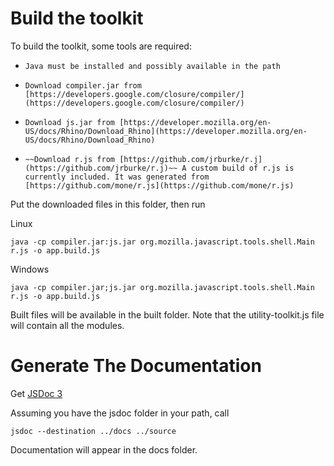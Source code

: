 # Build the toolkit #

To build the toolkit, some tools are required:

*     Java must be installed and possibly available in the path
*     Download compiler.jar from [https://developers.google.com/closure/compiler/](https://developers.google.com/closure/compiler/)
*     Download js.jar from [https://developer.mozilla.org/en-US/docs/Rhino/Download_Rhino](https://developer.mozilla.org/en-US/docs/Rhino/Download_Rhino)
*     ~~Download r.js from [https://github.com/jrburke/r.j](https://github.com/jrburke/r.j)~~ A custom build of r.js is currently included. It was generated from [https://github.com/mone/r.js](https://github.com/mone/r.js)

Put the downloaded files in this folder, then run

Linux
```
java -cp compiler.jar:js.jar org.mozilla.javascript.tools.shell.Main r.js -o app.build.js
```

Windows
```
java -cp compiler.jar;js.jar org.mozilla.javascript.tools.shell.Main r.js -o app.build.js
```

Built files will be available in the built folder. Note that the utility-toolkit.js file
will contain all the modules.


# Generate The Documentation #

Get [JSDoc 3](https://github.com/jsdoc3/jsdoc)

Assuming you have the jsdoc folder in your path, call 
```
jsdoc --destination ../docs ../source
```
Documentation will appear in the docs folder.
